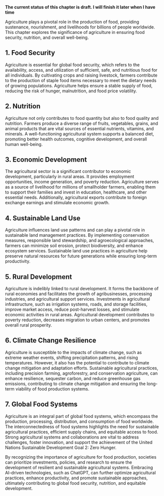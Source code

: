 **The current status of this chapter is draft. I will finish it later when I have time**

Agriculture plays a pivotal role in the production of food, providing sustenance, nourishment, and livelihoods for billions of people worldwide. This chapter explores the significance of agriculture in ensuring food security, nutrition, and overall well-being.

**1. Food Security**
--------------------

Agriculture is essential for global food security, which refers to the availability, access, and utilization of sufficient, safe, and nutritious food for all individuals. By cultivating crops and raising livestock, farmers contribute to the production of staple food items necessary to meet the dietary needs of growing populations. Agriculture helps ensure a stable supply of food, reducing the risk of hunger, malnutrition, and food price volatility.

**2. Nutrition**
----------------

Agriculture not only contributes to food quantity but also to food quality and nutrition. Farmers produce a diverse range of fruits, vegetables, grains, and animal products that are vital sources of essential nutrients, vitamins, and minerals. A well-functioning agricultural system supports a balanced diet, promoting better health outcomes, cognitive development, and overall human well-being.

**3. Economic Development**
---------------------------

The agricultural sector is a significant contributor to economic development, particularly in rural areas. It provides employment opportunities, income generation, and poverty reduction. Agriculture serves as a source of livelihood for millions of smallholder farmers, enabling them to support their families and invest in education, healthcare, and other essential needs. Additionally, agricultural exports contribute to foreign exchange earnings and stimulate economic growth.

**4. Sustainable Land Use**
---------------------------

Agriculture influences land use patterns and can play a pivotal role in sustainable land management practices. By implementing conservation measures, responsible land stewardship, and agroecological approaches, farmers can minimize soil erosion, protect biodiversity, and enhance ecosystem services. Sustainable land use practices in agriculture help preserve natural resources for future generations while ensuring long-term productivity.

**5. Rural Development**
------------------------

Agriculture is indelibly linked to rural development. It forms the backbone of rural economies and facilitates the growth of agribusinesses, processing industries, and agricultural support services. Investments in agricultural infrastructure, such as irrigation systems, roads, and storage facilities, improve market access, reduce post-harvest losses, and stimulate economic activities in rural areas. Agricultural development contributes to poverty reduction, decreases migration to urban centers, and promotes overall rural prosperity.

**6. Climate Change Resilience**
--------------------------------

Agriculture is susceptible to the impacts of climate change, such as extreme weather events, shifting precipitation patterns, and rising temperatures. However, it also has the potential to contribute to climate change mitigation and adaptation efforts. Sustainable agricultural practices, including precision farming, agroforestry, and conservation agriculture, can enhance resilience, sequester carbon, and reduce greenhouse gas emissions, contributing to climate change mitigation and ensuring the long-term viability of food production systems.

**7. Global Food Systems**
--------------------------

Agriculture is an integral part of global food systems, which encompass the production, processing, distribution, and consumption of food worldwide. The interconnectedness of food systems highlights the need for sustainable agricultural practices, efficient supply chains, and equitable access to food. Strong agricultural systems and collaborations are vital to address challenges, foster innovation, and support the achievement of the United Nations Sustainable Development Goal 2: Zero Hunger.

By recognizing the importance of agriculture for food production, societies can prioritize investments, policies, and research to ensure the development of resilient and sustainable agricultural systems. Embracing AI-driven technologies, such as ChatGPT, can further optimize agricultural practices, enhance productivity, and promote sustainable approaches, ultimately contributing to global food security, nutrition, and equitable development.

